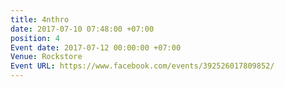 ```yaml
---
title: 4nthro
date: 2017-07-10 07:48:00 +07:00
position: 4
Event date: 2017-07-12 00:00:00 +07:00
Venue: Rockstore
Event URL: https://www.facebook.com/events/392526017809852/
---
```


